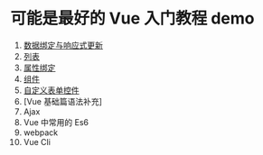 # 可能是最好的 Vue 入门教程 demo

1. [数据绑定与响应式更新](http://www.jianshu.com/p/a16684cb7eab)
2. [列表](http://www.jianshu.com/p/0acc3de0e1a4)
3. [属性绑定](http://www.jianshu.com/p/860552482829)
4. [组件](http://www.jianshu.com/p/9fb0d02d8708)
5. [自定义表单控件](http://www.jianshu.com/p/f474a1782ebb)
6. [Vue 基础篇语法补充]
7. Ajax
8. Vue 中常用的  Es6 
9. webpack 
10. Vue Cli


